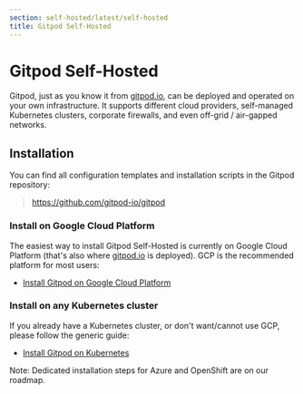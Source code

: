 ```yaml
---
section: self-hosted/latest/self-hosted
title: Gitpod Self-Hosted
---
```


<script context="module">
  export const prerender = true;
</script>

# Gitpod Self-Hosted

Gitpod, just as you know it from [gitpod.io](https://gitpod.io), can be deployed and operated on your own infrastructure. It supports different cloud providers, self-managed Kubernetes clusters, corporate firewalls, and even off-grid / air-gapped networks.

## Installation

You can find all configuration templates and installation scripts in the Gitpod repository:

<blockquote>
  <p>
    <a class="no-nowrap" href="https://github.com/gitpod-io/gitpod">https://github.com/gitpod-io/gitpod</a>
  </p>
</blockquote>

### Install on Google Cloud Platform

The easiest way to install Gitpod Self-Hosted is currently on Google Cloud Platform (that's also where [gitpod.io](https://gitpod.io) is deployed). GCP is the recommended platform for most users:

- [Install Gitpod on Google Cloud Platform](/docs/self-hosted/latest/installation)

### Install on any Kubernetes cluster

If you already have a Kubernetes cluster, or don't want/cannot use GCP, please follow the generic guide:

- [Install Gitpod on Kubernetes](/docs/self-hosted/latest/installation)

Note: Dedicated installation steps for Azure and OpenShift are on our roadmap.
